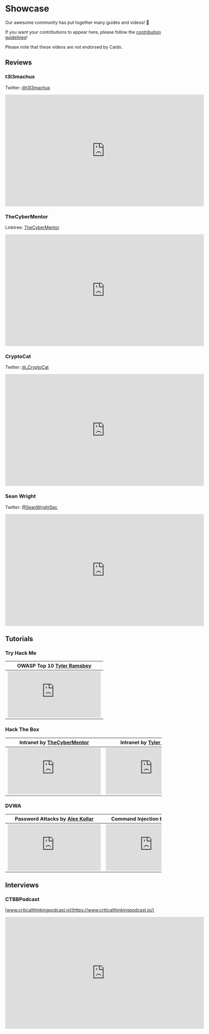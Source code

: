 # Showcase

Our awesome community has put together many guides and videos! 🎉

If you want your contributions to appear here, please follow the [contribution guidelines](/guides/contributions/documentation.md)!

Please note that these videos are not endorsed by Caido.

## Reviews

### t3l3machus

Twitter: [@t3l3machus](https://twitter.com/t3l3machus)

<iframe id="ytplayer" type="text/html" width="640" height="360"
  src="https://www.youtube.com/embed/5qWttZv8WF4"
  frameborder="0"></iframe>

### TheCyberMentor

Linktree: [TheCyberMentor](https://linktr.ee/thecybermentor)
<iframe id="ytplayer" type="text/html" width="640" height="360"
  src="https://www.youtube.com/embed/qLVu7rg9btk"
  frameborder="0"></iframe>

### CryptoCat

Twitter: [@_CryptoCat](https://twitter.com/_CryptoCat)

<iframe id="ytplayer" type="text/html" width="640" height="360"
  src="https://www.youtube.com/embed/8zhk9LBruks"
  frameborder="0"></iframe>

### Sean Wright

Twitter: [@SeanWrightSec](https://twitter.com/SeanWrightSec)

<iframe id="ytplayer" type="text/html" width="640" height="360"
  src="https://www.youtube.com/embed/z4x5FP2tbPY"
  frameborder="0"></iframe>

## Tutorials

### Try Hack Me

<table>
  <thead>
    <tr>
      <th>OWASP Top 10 <a href="https://hacksmarter.live/">Tyler Ramsbey</a></th>
    </tr>
  </thead>
  <tbody>
    <tr>
      <td no-border>
        <iframe id="ytplayer" type="text/html"
          src="https://www.youtube.com/embed/nZDwUwIPJ6M"
          frameborder="0"></iframe>
      </td>
    </tr>
  </tbody>
</table>

### Hack The Box

<table>
  <thead>
    <tr>
      <th>Intranet by <a href="https://linktr.ee/thecybermentor">TheCyberMentor</a></th>
      <th>Intranet by <a href="https://hacksmarter.live/">Tyler Ramsbey</a></th>
    </tr>
  </thead>
  <tbody>
    <tr>
      <td no-border>
        <iframe id="ytplayer" type="text/html"
          src="https://www.youtube.com/embed/lW-u_2EByT4"
          frameborder="0"></iframe>
      </td>
      <td no-border>
        <iframe id="ytplayer" type="text/html"
          src="https://www.youtube.com/embed/u8bQPtLNPpk"
          frameborder="0"></iframe>
      </td>
    </tr>
  </tbody>
</table>

### DVWA

<table>
  <thead>
    <tr>
      <th>Password Attacks by <a href="https://twitter.com/ssgcythes">Alex Kollar</a></th>
      <th>Command Injection by <a href="https://twitter.com/ssgcythes">Alex Kollar</a></th>
    </tr>
  </thead>
  <tbody>
    <tr>
      <td no-border>
        <iframe id="ytplayer" type="text/html"
          src="https://www.youtube.com/embed/qPBK6sHjJt8"
          frameborder="0"></iframe>
      </td>
      <td no-border>
        <iframe id="ytplayer" type="text/html"
          src="https://www.youtube.com/embed/d9EFV5zdkQY"
          frameborder="0"></iframe>
      </td>
    </tr>
  </tbody>
</table>

## Interviews

### CTBBPodcast

[www.criticalthinkingpodcast.io](https://www.criticalthinkingpodcast.io/)

<iframe id="ytplayer" type="text/html" width="640" height="360"
  src="https://www.youtube.com/embed/cKB5QVez5es"
  frameborder="0"></iframe>
